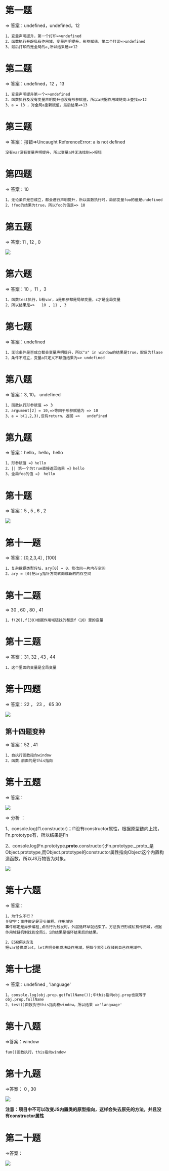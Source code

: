 



# 第一题

=>	答案：undefined，undefined，12

```
1、变量声明提升，第一个打印=>undefined
2、函数执行开辟私有作用域，变量声明提升，形参赋值，第二个打印=>undefined
3、最后打印的是全局的a,所以结果是=>12
```

# 第二题

=>	答案：undefined，12 ，13

```
1、变量声明提升第一个=>undefined
2、函数执行及没有变量声明提升也没有形参赋值，所以a根据作用域链向上查找=>12
3、a = 13 ，对全局a重新赋值，最后结果=>13
```

# 第三题

=>	答案：报错=>Uncaught ReferenceError: a is not defined

```
没有var没有变量声明提升，所以变量a并无法找到=>报错
```

# 第四题

=>	答案：10

```
1、无论条件是否成立，都会进行声明提升，所以函数执行时，局部变量foo的值是undefined
2、!foo的结果为true，所以foo的值是=> 10
```

# 第五题

=>	答案: 11 , 12 , 0

![](./images/面试题1阶段第5题答案.png)

# 第六题

=>	答案：10 ，11 ，3

```
1、函数test执行，b有var，a是形参都是局部变量，c才是全局变量
2、所以结果是=>	10 , 11 , 3
```

# 第七题

=>	答案：undefined

```
1、无论条件是否成立都会变量声明提升，所以"a" in window的结果是true，取反为flase
2、条件不成立，变量a只定义不赋值结果为=> undefined
```

# 第八题

=>	答案：3, 10， undefined

```
1、函数执行形参赋值 => 3
2、argument[2] = 10,=>等同于形参赋值为 => 10
3、a = b(1,2,3),没有return，返回 =>	undefined
```

# 第九题

=>	答案：hello，hello，hello

```
1、形参赋值 =》hello
2、|| 第一个为true直接返回结果 =》hello
3、全局foo的值 =》 hello
```

# 第十题

=>	答案：5 , 5 , 6 , 2

![](./images/面试题1阶段第10题答案.png)

 # 第十一题

=>	答案：[0,2,3,4]  , [100]

```
1、复杂数据类型传址，ary[0] = 0，修改同一片内存空间
2、ary = [0]把ary指针方向转向成新的内存空间
```

# 第十二题

=>	30 , 60 , 80 , 41

```
1、f(20),f(30)根据作用域链找的都是f（10）里的变量
```

# 第十三题

=>	答案：31, 32 , 43 , 44

```
1、这个里面的变量是全局变量
```

# 第十四题

=>	答案：22 ， 23 ， 65 	30

![](./images/面试题1阶段第14题答案.png)

## 第十四题变种

=>	答案：52 , 41

```
1、自执行函数指向window
2、函数.前面的是this指向
```

# 第十五题

=>	答案：

![](./images/面试题1阶段第15题答案.png)

=>	分析 ：

1、console.log(f1.constructor)；f1没有constructor属性，根据原型链向上找，Fn.prototype有，所以结果是Fn

2、console.log(Fn.prototype.__proto__.constructor);Fn.prototype._proto_是Object.prototype,而Object.prototype的constructor属性指向Object这个内置构造函数，所以JS万物皆为对象。

![](./images/面试题1阶段第15题分析.png)

# 第十六题

=>	答案：

```
1、为什么不行？
关键字：事件绑定是异步编程、作用域链
事件绑定是异步编程,点击行为触发时，外层循环早就结束了。方法执行形成私有作用域，根据作用域链机制找到全局i，i的结果是循环结束后的结果。

2、ES6解决方法
把var替换成let，let声明会形成块级作用域，把每个索引i存储到自己作用域中。
```

# 第十七提

=>	答案：undefined , 'language'

```
1、console.log(obj.prop.getFullName());中this指向obj.prop也就等于obj.prop.fullName
2、test()函数执行this指向稳window，所以结果 =>'language'
```

# 第十八题

=>答案：window

```
fun()函数执行，this指向window
```

# 第十九题

=>答案： 0 , 30

![](./images/面试题1阶段第18题分析.png)

**注意：项目中不可以改变JS内置类的原型指向，这样会失去原先的方法，并且没有constructor属性**

# 第二十题

=>答案：

![](./images/面试题1阶段第20题答案.png)

```

```

